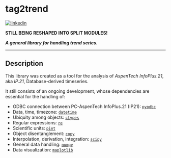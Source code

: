 **tag2trend**
==================

[![linkedin](https://static.licdn.com/scds/common/u/img/webpromo/btn_viewmy_160x25.png)](https://br.linkedin.com/pub/gabriel-saben%C3%A7a-gusm%C3%A3o/115/aa6/aa8)

**STILL BEING RESHAPED INTO SPLIT MODULES!**

***A general library for handling trend series.***

----------------
**Description**
----------------

This library was created as a tool for the analysis of *AspenTech InfoPlus.21*, aka *IP.21*, Database-derived timeseries.

It still consists of an ongoing development, whose dependencies are essential for the handling of:

* ODBC connection between PC-AspenTech InfoPlus.21 (IP21): <a href="http://code.google.com/archive/p/pyodbc">`pyodbc`</a>
* Data, time, timezone: <a href="https://docs.python.org/2/library/datetime.html">`datetime`</a>
* Ubiquity among objects: <a href="https://docs.python.org/2/library/ctypes.html">`ctypes`</a>
* Regular expressions: <a href="https://docs.python.org/2/library/re.html">`re`</a>
* Scientific units: <a href="https://pint.readthedocs.org/">`pint`</a>
* Object disentanglement: <a href="https://docs.python.org/2/library/copy.html">`copy`</a>
* Interpolation, derivation, integration: <a href="http://www.scipy.org/">`scipy`</a>
* General data handling: <a href="http://www.numpy.org/">`numpy`</a>
* Data visualization: <a href="http://matplotlib.org/">`maplotlib`</a>


